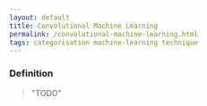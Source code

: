 ```yaml
---
layout: default
title: Convolutional Machine Learning
permalink: /convolutional-machine-learning.html
tags: categorisation machine-learning technique
---
```


### Definition

> "TODO"

